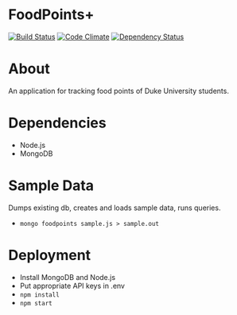 FoodPoints+
====
[![Build Status](https://travis-ci.org/howardchung/foodpoints.svg?branch=master)](https://travis-ci.org/howardc93/foodpoints)
[![Code Climate](https://codeclimate.com/github/howardchung/foodpoints/badges/gpa.svg)](https://codeclimate.com/github/howardc93/foodpoints)
[![Dependency Status](https://david-dm.org/howardchung/foodpoints.svg)](https://david-dm.org/howardc93/foodpoints)

About
====
An application for tracking food points of Duke University students.  

Dependencies
====
* Node.js
* MongoDB

Sample Data
====
Dumps existing db, creates and loads sample data, runs queries.
* `mongo foodpoints sample.js > sample.out`

Deployment
====
* Install MongoDB and Node.js
* Put appropriate API keys in .env
* `npm install`
* `npm start`
